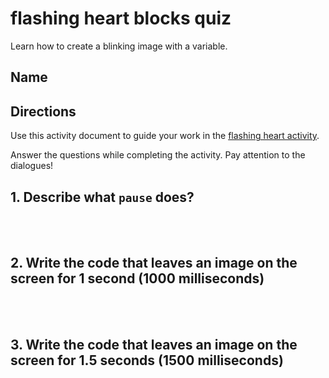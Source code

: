 # flashing heart blocks quiz

Learn how to create a blinking image with a variable. 

## Name

## Directions

Use this activity document to guide your work in the [flashing heart activity](/microbit/lessons/flashing-heart/activity).

Answer the questions while completing the activity. Pay attention to the dialogues!

## 1. Describe what `pause` does?

<br/>

<br/>

## 2. Write the code that leaves an image on the screen for 1 second (1000 milliseconds) 

<br/>

<br/>

## 3. Write the code that leaves an image on the screen for 1.5 seconds (1500 milliseconds)

<br/>

<br/>

